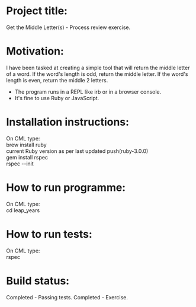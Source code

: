 # Project title: 
Get the Middle Letter(s) - Process review exercise.

# Motivation:
I have been tasked at creating a simple tool that will return the middle letter of a word. If the word's length is odd, return the middle letter. If the word's length is even, return the middle 2 letters.

- The program runs in a REPL like irb or in a browser console.
- It's fine to use Ruby or JavaScript.

# Installation instructions:
On CML type:<br> 
brew install ruby<br>
current Ruby version as per last updated push(ruby-3.0.0)<br>
gem install rspec<br>
rspec --init<br>

# How to run programme:
On CML type: <br>
cd leap_years <br>

# How to run tests:
On CML type:<br> 
rspec<br>

# Build status:
Completed - Passing tests.
Completed - Exercise.


